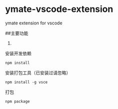 # ymate-vscode-extension
ymate extension for vscode

##主要功能

  1. 


安装开发依赖
```
npm install
```
安装打包工具（已安装过请忽略）
```
npm install -g vsce
```
打包
```
npm package
```